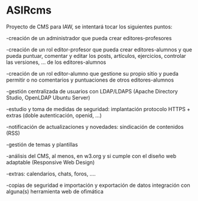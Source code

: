 # ASIRcms

Proyecto de CMS para IAW, se intentará tocar los siguientes puntos:

-creación de un administrador que pueda crear editores-profesores

-creación de un rol editor-profesor que pueda crear editores-alumnos y que pueda puntuar, comentar y editar los posts, artículos, ejercicios, controlar las versiones, ... de los editores-alumnos

-creación de un rol editor-alumno que gestione su propio sitio y pueda permitir o no comentarios y puntuaciones de otros editores-alumnos

-gestión centralizada de usuarios con LDAP/LDAPS (Apache Directory Studio, OpenLDAP Ubuntu Server)

-estudio y toma de medidas de seguridad: implantación protocolo HTTPS + extras (doble autenticación, openid, ...)

-notificación de actualizaciones y novedades: sindicación de contenidos (RSS)

-gestión de temas y plantillas

-análisis del CMS, al menos, en w3.org y si cumple con el diseño web adaptable (Responsive Web Design)

-extras: calendarios, chats, foros, ....

-copias de seguridad e importación y exportación de datos
integración con alguna(s) herramienta web de ofimática
